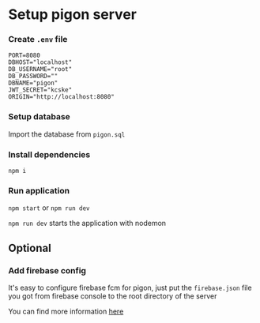 # Setup pigon server

### Create `.env` file

```env
PORT=8080
DBHOST="localhost"
DB_USERNAME="root"
DB_PASSWORD=""
DBNAME="pigon"
JWT_SECRET="kcske"
ORIGIN="http://localhost:8080"
```

### Setup database
Import the database from `pigon.sql`


### Install dependencies

`npm i`

### Run application
`npm start` or `npm run dev`

`npm run dev` starts the application with nodemon

## Optional

### Add firebase config
It's easy to configure firebase fcm for pigon, just put the `firebase.json` file you got from firebase console to the root directory of the server

You can find more information [here](https://firebase.google.com/docs/web/setup)

